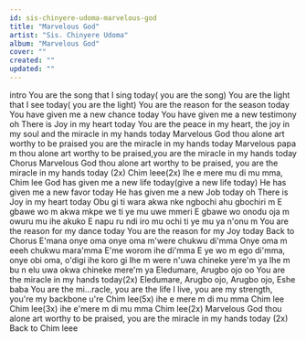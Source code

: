 ```yaml
---
id: sis-chinyere-udoma-marvelous-god
title: "Marvelous God"
artist: "Sis. Chinyere Udoma"
album: "Marvelous God"
cover: ""
created: ""
updated: ""
---
```


intro
You are the song that I sing today( you are the song)
You are the light that I see today( you are the light)
You are the reason for the season today
You have given me a new chance today
You have given me a new testimony oh
There is Joy in my heart today
You are the peace in my heart, the joy in my soul and the miracle in my hands today
Marvelous God thou alone art worthy to be praised
you are the miracle in my hands today
Marvelous papa m thou alone art worthy to be praised,you are the miracle in my hands today
    Chorus
Marvelous God thou alone art worthy to be praised, you are the miracle in my hands today (2x)
Chim leee(2x)
Ihe e mere mu di mu mma, Chim lee
God has given me a new life today(give a new life today)
He has given me a new favor today
He has given me a new Job today oh
There is Joy in my heart today
Obu gi ti wara akwa nke ngbochi ahu gbochiri m
E gbawe wo m akwa mkpe we ti ye mu uwe mmeri
E gbawe wo onodu oja m owuru mu ihe akuko
E napu ru ndi iro mu ochi ti ye mu ya n'onu m
You are the reason for my dance today
You are the reason for my Joy today
    Back to Chorus
E'mana onye oma onye oma m'were chukwu di'mma
Onye oma m eeeh chukwu mara'mma
E'me worom ihe di'mma
E ye wo m ego di'mma, onye obi oma, o'digi ihe koro gi
Ihe m were n'uwa chineke yere'm ya
Ihe m bu n elu uwa okwa chineke mere'm ya
Eledumare, Arugbo ojo oo
You are the miracle in my hands today(2x)
 Eledumare, Arugbo ojo, Arugbo ojo, Eshe baba
You are the mi...racle, you are the life I live, you are my strength, you're my backbone u're
Chim lee(5x) ihe e mere m di mu mma Chim lee
Chim lee(3x) ihe e'mere m di mu mma Chim lee(2x)
Marvelous God thou alone art worthy to be praised, you are the miracle in my hands today (2x)
    Back to Chim leee
